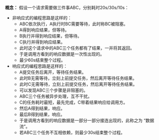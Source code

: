 **概念：** 假设一个请求需要做三件事ABC，分别耗时20s/30s/10s：
- 非响应式的编程思路是这样的：
    - ABC依次执行，A执行时BC需要等待，此时称BC被阻塞。
    - A得到响应结果，但等待。
    - B执行并得到响应结果，但等待。
    - C执行并得到响应结果。
    - 此时这个请求中的ABC三个任务都有了结果，一并将其返回。
    - 于是调用方看到的响应数据是一次性出现的。
    - 最少60s结束整个过程。
- 响应式的编程思路是这样的：
    - A提交任务后离开，等待任务结果。
    - 此时B无需等待，立刻上前提交任务，然后离开等待任务结果。
    - 此时C无需等待，立刻上前提交任务，然后离开等待任务结果。
    - 可以发现ABC三个步骤是非阻塞的。
    - ABC三个任务被异步处理，互不干扰。
    - C的任务耗时最短，最先完成，C带着结果响应给调用方。
    - 然后A得到结果，响应。
    - 最后B得到结果，响应。
    - 于是调用方看到的响应数据是一部分一部分接连出现的，此称之为 “数据流”。
    - 若ABC三个任务不互相依赖，则最少30s结束整个过程。